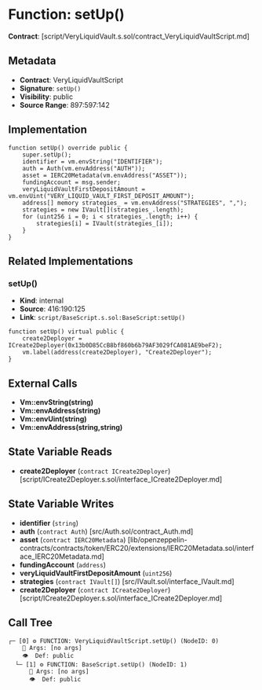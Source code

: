 # Function: setUp()

**Contract**: [script/VeryLiquidVault.s.sol/contract_VeryLiquidVaultScript.md]

## Metadata

- **Contract**: VeryLiquidVaultScript
- **Signature**: `setUp()`
- **Visibility**: public
- **Source Range**: 897:597:142

## Implementation

```solidity
function setUp() override public {
    super.setUp();
    identifier = vm.envString("IDENTIFIER");
    auth = Auth(vm.envAddress("AUTH"));
    asset = IERC20Metadata(vm.envAddress("ASSET"));
    fundingAccount = msg.sender;
    veryLiquidVaultFirstDepositAmount = vm.envUint("VERY_LIQUID_VAULT_FIRST_DEPOSIT_AMOUNT");
    address[] memory strategies_ = vm.envAddress("STRATEGIES", ",");
    strategies = new IVault[](strategies_.length);
    for (uint256 i = 0; i < strategies_.length; i++) {
        strategies[i] = IVault(strategies_[i]);
    }
}
```

## Related Implementations

### setUp()

- **Kind**: internal
- **Source**: 416:190:125
- **Link**: `script/BaseScript.s.sol:BaseScript:setUp()`

```solidity
function setUp() virtual public {
    create2Deployer = ICreate2Deployer(0x13b0D85CcB8bf860b6b79AF3029fCA081AE9beF2);
    vm.label(address(create2Deployer), "Create2Deployer");
}
```

## External Calls

- **Vm::envString(string)**
- **Vm::envAddress(string)**
- **Vm::envUint(string)**
- **Vm::envAddress(string,string)**

## State Variable Reads

- **create2Deployer** (`contract ICreate2Deployer`) [script/ICreate2Deployer.s.sol/interface_ICreate2Deployer.md]

## State Variable Writes

- **identifier** (`string`)
- **auth** (`contract Auth`) [src/Auth.sol/contract_Auth.md]
- **asset** (`contract IERC20Metadata`) [lib/openzeppelin-contracts/contracts/token/ERC20/extensions/IERC20Metadata.sol/interface_IERC20Metadata.md]
- **fundingAccount** (`address`)
- **veryLiquidVaultFirstDepositAmount** (`uint256`)
- **strategies** (`contract IVault[]`) [src/IVault.sol/interface_IVault.md]
- **create2Deployer** (`contract ICreate2Deployer`) [script/ICreate2Deployer.s.sol/interface_ICreate2Deployer.md]

## Call Tree

```
┌─ [0] ⚙️ FUNCTION: VeryLiquidVaultScript.setUp() (NodeID: 0)
    💬 Args: [no args]
    👁️  Def: public
  └─ [1] ⚙️ FUNCTION: BaseScript.setUp() (NodeID: 1)
      💬 Args: [no args]
      👁️  Def: public
```
